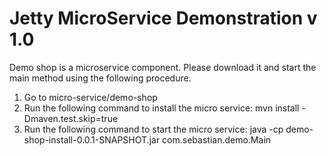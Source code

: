 Jetty MicroService Demonstration v 1.0
============================

Demo shop is a  microservice component.
Please download it and start the main method using the following procedure.

1. Go to micro-service/demo-shop
2. Run the following command to install the micro service:
	mvn install -Dmaven.test.skip=true
3. Run the following command to start the micro service:
	java -cp demo-shop-install-0.0.1-SNAPSHOT.jar com.sebastian.demo.Main